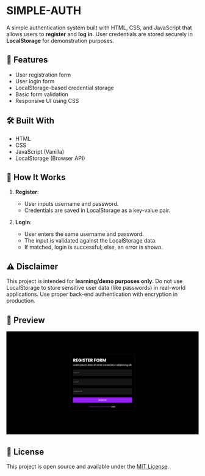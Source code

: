 # SIMPLE-AUTH

A simple authentication system built with HTML, CSS, and JavaScript that allows users to **register** and **log in**. User credentials are stored securely in **LocalStorage** for demonstration purposes.

## 🚀 Features

- User registration form
- User login form
- LocalStorage-based credential storage
- Basic form validation
- Responsive UI using CSS

## 🛠️ Built With

- HTML
- CSS
- JavaScript (Vanilla)
- LocalStorage (Browser API)


## 🧪 How It Works

1. **Register**:

   - User inputs username and password.
   - Credentials are saved in LocalStorage as a key-value pair.

2. **Login**:
   - User enters the same username and password.
   - The input is validated against the LocalStorage data.
   - If matched, login is successful; else, an error is shown.

## ⚠️ Disclaimer

This project is intended for **learning/demo purposes only**. Do not use LocalStorage to store sensitive user data (like passwords) in real-world applications. Use proper back-end authentication with encryption in production.

## 📸 Preview

![Screenshot](./preview/register.png) <!-- Optional: Add a screenshot if you have one -->

## 📄 License

This project is open source and available under the [MIT License](LICENSE).
